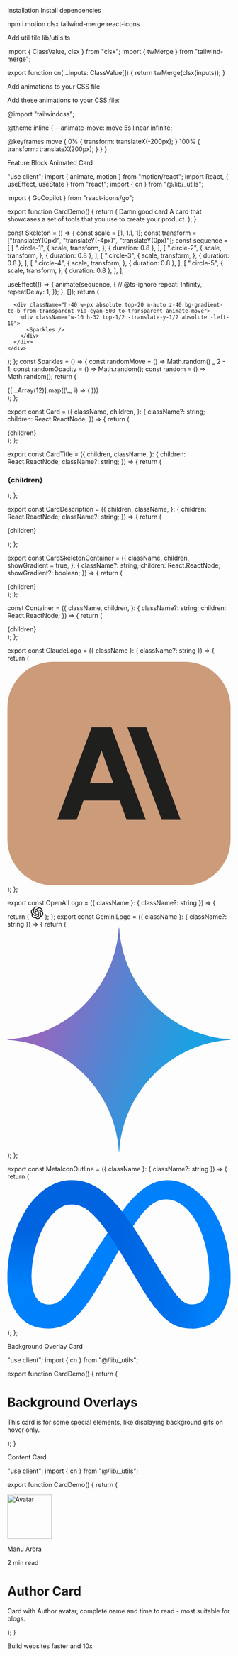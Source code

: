 Installation
Install dependencies

npm i motion clsx tailwind-merge react-icons

Add util file
lib/utils.ts

import { ClassValue, clsx } from "clsx";
import { twMerge } from "tailwind-merge";

export function cn(...inputs: ClassValue[]) {
return twMerge(clsx(inputs));
}

Add animations to your CSS file

Add these animations to your CSS file:

@import "tailwindcss";

@theme inline {
--animate-move: move 5s linear infinite;

@keyframes move {
0% {
transform: translateX(-200px);
}
100% {
transform: translateX(200px);
}
}
}

Feature Block Animated Card

"use client";
import { animate, motion } from "motion/react";
import React, { useEffect, useState } from "react";
import { cn } from "@/lib/\_utils";

import { GoCopilot } from "react-icons/go";

export function CardDemo() {
return (
<Card>
<CardSkeletonContainer>
<Skeleton />
</CardSkeletonContainer>
<CardTitle>Damn good card</CardTitle>
<CardDescription>
A card that showcases a set of tools that you use to create your
product.
</CardDescription>
</Card>
);
}

const Skeleton = () => {
const scale = [1, 1.1, 1];
const transform = ["translateY(0px)", "translateY(-4px)", "translateY(0px)"];
const sequence = [
[
".circle-1",
{
scale,
transform,
},
{ duration: 0.8 },
],
[
".circle-2",
{
scale,
transform,
},
{ duration: 0.8 },
],
[
".circle-3",
{
scale,
transform,
},
{ duration: 0.8 },
],
[
".circle-4",
{
scale,
transform,
},
{ duration: 0.8 },
],
[
".circle-5",
{
scale,
transform,
},
{ duration: 0.8 },
],
];

useEffect(() => {
animate(sequence, {
// @ts-ignore
repeat: Infinity,
repeatDelay: 1,
});
}, []);
return (
<div className="p-8 overflow-hidden h-full relative flex items-center justify-center">
<div className="flex flex-row shrink-0 justify-center items-center gap-2">
<Container className="h-8 w-8 circle-1">
<ClaudeLogo className="h-4 w-4 " />
</Container>
<Container className="h-12 w-12 circle-2">
<GoCopilot className="h-6 w-6 dark:text-white" />
</Container>
<Container className="circle-3">
<OpenAILogo className="h-8 w-8 dark:text-white" />
</Container>
<Container className="h-12 w-12 circle-4">
<MetaIconOutline className="h-6 w-6 " />
</Container>
<Container className="h-8 w-8 circle-5">
<GeminiLogo className="h-4 w-4 " />
</Container>
</div>

      <div className="h-40 w-px absolute top-20 m-auto z-40 bg-gradient-to-b from-transparent via-cyan-500 to-transparent animate-move">
        <div className="w-10 h-32 top-1/2 -translate-y-1/2 absolute -left-10">
          <Sparkles />
        </div>
      </div>
    </div>

);
};
const Sparkles = () => {
const randomMove = () => Math.random() _ 2 - 1;
const randomOpacity = () => Math.random();
const random = () => Math.random();
return (
<div className="absolute inset-0">
{[...Array(12)].map((\_, i) => (
<motion.span
key={`star-${i}`}
animate={{
top: `calc(${random() _ 100}% + ${randomMove()}px)`,
            left: `calc(${random() _ 100}% + ${randomMove()}px)`,
opacity: randomOpacity(),
scale: [1, 1.2, 0],
}}
transition={{
duration: random() _ 2 + 4,
repeat: Infinity,
ease: "linear",
}}
style={{
            position: "absolute",
            top: `${random() * 100}%`,
            left: `${random() * 100}%`,
            width: `2px`,
            height: `2px`,
            borderRadius: "50%",
            zIndex: 1,
          }}
className="inline-block bg-black dark:bg-white" ></motion.span>
))}
</div>
);
};

export const Card = ({
className,
children,
}: {
className?: string;
children: React.ReactNode;
}) => {
return (
<div
className={cn(
"max-w-sm w-full mx-auto p-8 rounded-xl border border-[rgba(255,255,255,0.10)] dark:bg-[rgba(40,40,40,0.70)] bg-gray-100 shadow-[2px_4px_16px_0px_rgba(248,248,248,0.06)_inset] group",
className
)} >
{children}
</div>
);
};

export const CardTitle = ({
children,
className,
}: {
children: React.ReactNode;
className?: string;
}) => {
return (
<h3
className={cn(
"text-lg font-semibold text-gray-800 dark:text-white py-2",
className
)} >
{children}
</h3>
);
};

export const CardDescription = ({
children,
className,
}: {
children: React.ReactNode;
className?: string;
}) => {
return (
<p
className={cn(
"text-sm font-normal text-neutral-600 dark:text-neutral-400 max-w-sm",
className
)} >
{children}
</p>
);
};

export const CardSkeletonContainer = ({
className,
children,
showGradient = true,
}: {
className?: string;
children: React.ReactNode;
showGradient?: boolean;
}) => {
return (
<div
className={cn(
"h-[15rem] md:h-[20rem] rounded-xl z-40",
className,
showGradient &&
"bg-neutral-300 dark:bg-[rgba(40,40,40,0.70)] [mask-image:radial-gradient(50%_50%_at_50%_50%,white_0%,transparent_100%)]"
)} >
{children}
</div>
);
};

const Container = ({
className,
children,
}: {
className?: string;
children: React.ReactNode;
}) => {
return (
<div
className={cn(
`h-16 w-16 rounded-full flex items-center justify-center bg-[rgba(248,248,248,0.01)]
    shadow-[0px_0px_8px_0px_rgba(248,248,248,0.25)_inset,0px_32px_24px_-16px_rgba(0,0,0,0.40)]
    `,
className
)} >
{children}
</div>
);
};

export const ClaudeLogo = ({ className }: { className?: string }) => {
return (
<svg
      xmlns="http://www.w3.org/2000/svg"
      shapeRendering="geometricPrecision"
      textRendering="geometricPrecision"
      imageRendering="optimizeQuality"
      fillRule="evenodd"
      clipRule="evenodd"
      viewBox="0 0 512 512"
      className={className}
    >
<rect fill="#CC9B7A" width="512" height="512" rx="104.187" ry="105.042" />
<path
        fill="#1F1F1E"
        fillRule="nonzero"
        d="M318.663 149.787h-43.368l78.952 212.423 43.368.004-78.952-212.427zm-125.326 0l-78.952 212.427h44.255l15.932-44.608 82.846-.004 16.107 44.612h44.255l-79.126-212.427h-45.317zm-4.251 128.341l26.91-74.701 27.083 74.701h-53.993z"
      />
</svg>
);
};

export const OpenAILogo = ({ className }: { className?: string }) => {
return (
<svg
      className={className}
      width="28"
      viewBox="0 0 28 28"
      fill="none"
      xmlns="http://www.w3.org/2000/svg"
    >
<path
        d="M26.153 11.46a6.888 6.888 0 0 0-.608-5.73 7.117 7.117 0 0 0-3.29-2.93 7.238 7.238 0 0 0-4.41-.454 7.065 7.065 0 0 0-2.41-1.742A7.15 7.15 0 0 0 12.514 0a7.216 7.216 0 0 0-4.217 1.346 7.061 7.061 0 0 0-2.603 3.539 7.12 7.12 0 0 0-2.734 1.188A7.012 7.012 0 0 0 .966 8.268a6.979 6.979 0 0 0 .88 8.273 6.89 6.89 0 0 0 .607 5.729 7.117 7.117 0 0 0 3.29 2.93 7.238 7.238 0 0 0 4.41.454 7.061 7.061 0 0 0 2.409 1.742c.92.404 1.916.61 2.923.604a7.215 7.215 0 0 0 4.22-1.345 7.06 7.06 0 0 0 2.605-3.543 7.116 7.116 0 0 0 2.734-1.187 7.01 7.01 0 0 0 1.993-2.196 6.978 6.978 0 0 0-.884-8.27Zm-10.61 14.71c-1.412 0-2.505-.428-3.46-1.215.043-.023.119-.064.168-.094l5.65-3.22a.911.911 0 0 0 .464-.793v-7.86l2.389 1.36a.087.087 0 0 1 .046.065v6.508c0 2.952-2.491 5.248-5.257 5.248ZM4.062 21.354a5.17 5.17 0 0 1-.635-3.516c.042.025.115.07.168.1l5.65 3.22a.928.928 0 0 0 .928 0l6.898-3.93v2.72a.083.083 0 0 1-.034.072l-5.711 3.255a5.386 5.386 0 0 1-4.035.522 5.315 5.315 0 0 1-3.23-2.443ZM2.573 9.184a5.283 5.283 0 0 1 2.768-2.301V13.515a.895.895 0 0 0 .464.793l6.897 3.93-2.388 1.36a.087.087 0 0 1-.08.008L4.52 16.349a5.262 5.262 0 0 1-2.475-3.185 5.192 5.192 0 0 1 .527-3.98Zm19.623 4.506-6.898-3.93 2.388-1.36a.087.087 0 0 1 .08-.008l5.713 3.255a5.28 5.28 0 0 1 2.054 2.118 5.19 5.19 0 0 1-.488 5.608 5.314 5.314 0 0 1-2.39 1.742v-6.633a.896.896 0 0 0-.459-.792Zm2.377-3.533a7.973 7.973 0 0 0-.168-.099l-5.65-3.22a.93.93 0 0 0-.928 0l-6.898 3.93V8.046a.083.083 0 0 1 .034-.072l5.712-3.251a5.375 5.375 0 0 1 5.698.241 5.262 5.262 0 0 1 1.865 2.28c.39.92.506 1.93.335 2.913ZM9.631 15.009l-2.39-1.36a.083.083 0 0 1-.046-.065V7.075c.001-.997.29-1.973.832-2.814a5.297 5.297 0 0 1 2.231-1.935 5.382 5.382 0 0 1 5.659.72 4.89 4.89 0 0 0-.168.093l-5.65 3.22a.913.913 0 0 0-.465.793l-.003 7.857Zm1.297-2.76L14 10.5l3.072 1.75v3.5L14 17.499l-3.072-1.75v-3.5Z"
        fill="currentColor"
      ></path>
</svg>
);
};
export const GeminiLogo = ({ className }: { className?: string }) => {
return (
<svg
      fill="none"
      xmlns="http://www.w3.org/2000/svg"
      viewBox="0 0 16 16"
      className={className}
    >
<path
        d="M16 8.016A8.522 8.522 0 008.016 16h-.032A8.521 8.521 0 000 8.016v-.032A8.521 8.521 0 007.984 0h.032A8.522 8.522 0 0016 7.984v.032z"
        fill="url(#prefix__paint0_radial_980_20147)"
      />
<defs>
<radialGradient
          id="prefix__paint0_radial_980_20147"
          cx="0"
          cy="0"
          r="1"
          gradientUnits="userSpaceOnUse"
          gradientTransform="matrix(16.1326 5.4553 -43.70045 129.2322 1.588 6.503)"
        >
<stop offset=".067" stop-color="#9168C0" />
<stop offset=".343" stop-color="#5684D1" />
<stop offset=".672" stop-color="#1BA1E3" />
</radialGradient>
</defs>
</svg>
);
};

export const MetaIconOutline = ({ className }: { className?: string }) => {
return (
<svg
      id="Layer_1"
      data-name="Layer 1"
      xmlns="http://www.w3.org/2000/svg"
      viewBox="0 0 287.56 191"
      className={className}
    >
<defs>
<linearGradient
          id="linear-gradient"
          x1="62.34"
          y1="101.45"
          x2="260.34"
          y2="91.45"
          gradientTransform="matrix(1, 0, 0, -1, 0, 192)"
          gradientUnits="userSpaceOnUse"
        >
<stop offset="0" stop-color="#0064e1" />
<stop offset="0.4" stop-color="#0064e1" />
<stop offset="0.83" stop-color="#0073ee" />
<stop offset="1" stop-color="#0082fb" />
</linearGradient>
<linearGradient
          id="linear-gradient-2"
          x1="41.42"
          y1="53"
          x2="41.42"
          y2="126"
          gradientTransform="matrix(1, 0, 0, -1, 0, 192)"
          gradientUnits="userSpaceOnUse"
        >
<stop offset="0" stop-color="#0082fb" />
<stop offset="1" stop-color="#0064e0" />
</linearGradient>
</defs>
<path
        fill="#0081fb"
        d="M31.06,126c0,11,2.41,19.41,5.56,24.51A19,19,0,0,0,53.19,160c8.1,0,15.51-2,29.79-21.76,11.44-15.83,24.92-38,34-52l15.36-23.6c10.67-16.39,23-34.61,37.18-47C181.07,5.6,193.54,0,206.09,0c21.07,0,41.14,12.21,56.5,35.11,16.81,25.08,25,56.67,25,89.27,0,19.38-3.82,33.62-10.32,44.87C271,180.13,258.72,191,238.13,191V160c17.63,0,22-16.2,22-34.74,0-26.42-6.16-55.74-19.73-76.69-9.63-14.86-22.11-23.94-35.84-23.94-14.85,0-26.8,11.2-40.23,31.17-7.14,10.61-14.47,23.54-22.7,38.13l-9.06,16c-18.2,32.27-22.81,39.62-31.91,51.75C84.74,183,71.12,191,53.19,191c-21.27,0-34.72-9.21-43-23.09C3.34,156.6,0,141.76,0,124.85Z"
      />
<path
        fill="url(#linear-gradient)"
        d="M24.49,37.3C38.73,15.35,59.28,0,82.85,0c13.65,0,27.22,4,41.39,15.61,15.5,12.65,32,33.48,52.63,67.81l7.39,12.32c17.84,29.72,28,45,33.93,52.22,7.64,9.26,13,12,19.94,12,17.63,0,22-16.2,22-34.74l27.4-.86c0,19.38-3.82,33.62-10.32,44.87C271,180.13,258.72,191,238.13,191c-12.8,0-24.14-2.78-36.68-14.61-9.64-9.08-20.91-25.21-29.58-39.71L146.08,93.6c-12.94-21.62-24.81-37.74-31.68-45C107,40.71,97.51,31.23,82.35,31.23c-12.27,0-22.69,8.61-31.41,21.78Z"
      />
<path
        fill="url(#linear-gradient-2)"
        d="M82.35,31.23c-12.27,0-22.69,8.61-31.41,21.78C38.61,71.62,31.06,99.34,31.06,126c0,11,2.41,19.41,5.56,24.51L10.14,167.91C3.34,156.6,0,141.76,0,124.85,0,94.1,8.44,62.05,24.49,37.3,38.73,15.35,59.28,0,82.85,0Z"
      />
</svg>
);
};

Background Overlay Card

"use client";
import { cn } from "@/lib/\_utils";

export function CardDemo() {
return (
<div className="max-w-xs w-full">
<div
className={cn(
"group w-full cursor-pointer overflow-hidden relative card h-96 rounded-md shadow-xl mx-auto flex flex-col justify-end p-4 border border-transparent dark:border-neutral-800",
"bg-[url(https://images.unsplash.com/photo-1476842634003-7dcca8f832de?ixid=MnwxMjA3fDB8MHxwaG90by1wYWdlfHx8fGVufDB8fHx8&ixlib=rb-1.2.1&auto=format&fit=crop&w=1650&q=80)] bg-cover",
// Preload hover image by setting it in a pseudo-element
"before:bg-[url(https://i.giphy.com/media/v1.Y2lkPTc5MGI3NjExNWlodTF3MjJ3NnJiY3Rlc2J0ZmE0c28yeWoxc3gxY2VtZzA5ejF1NSZlcD12MV9pbnRlcm5hbF9naWZfYnlfaWQmY3Q9Zw/syEfLvksYQnmM/giphy.gif)] before:fixed before:inset-0 before:opacity-0 before:z-[-1]",
"hover:bg-[url(https://i.giphy.com/media/v1.Y2lkPTc5MGI3NjExNWlodTF3MjJ3NnJiY3Rlc2J0ZmE0c28yeWoxc3gxY2VtZzA5ejF1NSZlcD12MV9pbnRlcm5hbF9naWZfYnlfaWQmY3Q9Zw/syEfLvksYQnmM/giphy.gif)]",
"hover:after:content-[''] hover:after:absolute hover:after:inset-0 hover:after:bg-black hover:after:opacity-50",
"transition-all duration-500"
)} >
<div className="text relative z-50">
<h1 className="font-bold text-xl md:text-3xl text-gray-50 relative">
Background Overlays
</h1>
<p className="font-normal text-base text-gray-50 relative my-4">
This card is for some special elements, like displaying background
gifs on hover only.
</p>
</div>
</div>
</div>
);
}

Content Card

"use client";
import { cn } from "@/lib/\_utils";

export function CardDemo() {
return (
<div className="max-w-xs w-full group/card">
<div
className={cn(
" cursor-pointer overflow-hidden relative card h-96 rounded-md shadow-xl max-w-sm mx-auto backgroundImage flex flex-col justify-between p-4",
"bg-[url(https://images.unsplash.com/photo-1544077960-604201fe74bc?ixid=MnwxMjA3fDB8MHxwaG90by1wYWdlfHx8fGVufDB8fHx8&ixlib=rb-1.2.1&auto=format&fit=crop&w=1651&q=80)] bg-cover"
)} >
<div className="absolute w-full h-full top-0 left-0 transition duration-300 group-hover/card:bg-black opacity-60"></div>
<div className="flex flex-row items-center space-x-4 z-10">
<img
            height="100"
            width="100"
            alt="Avatar"
            src="/manu.png"
            className="h-10 w-10 rounded-full border-2 object-cover"
          />
<div className="flex flex-col">
<p className="font-normal text-base text-gray-50 relative z-10">
Manu Arora
</p>
<p className="text-sm text-gray-400">2 min read</p>
</div>
</div>
<div className="text content">
<h1 className="font-bold text-xl md:text-2xl text-gray-50 relative z-10">
Author Card
</h1>
<p className="font-normal text-sm text-gray-50 relative z-10 my-4">
Card with Author avatar, complete name and time to read - most
suitable for blogs.
</p>
</div>
</div>
</div>
);
}

Build websites faster and 10x
